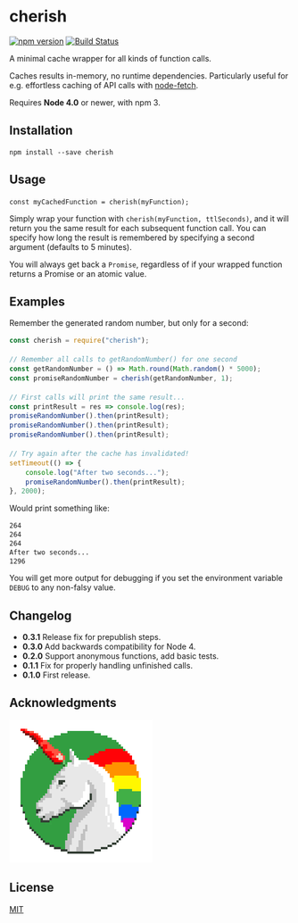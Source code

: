 # cherish

[![npm version](https://badge.fury.io/js/cherish.svg)](http://badge.fury.io/js/cherish) [![Build Status](https://travis-ci.org/mieky/cherish.svg?branch=master)](https://travis-ci.org/mieky/cherish)

A minimal cache wrapper for all kinds of function calls.

Caches results in-memory, no runtime dependencies. Particularly useful for e.g. effortless caching of API calls with [node-fetch](https://github.com/bitinn/node-fetch).

Requires **Node 4.0** or newer, with npm 3.

## Installation

```
npm install --save cherish
```

## Usage

`const myCachedFunction = cherish(myFunction);`

Simply wrap your function with `cherish(myFunction, ttlSeconds)`, and it will return you the same result for each subsequent function call. You can specify how long the result is remembered by specifying a second argument (defaults to 5 minutes).

You will always get back a `Promise`, regardless of if your wrapped function returns a Promise or an atomic value.

## Examples

Remember the generated random number, but only for a second:
```js
const cherish = require("cherish");

// Remember all calls to getRandomNumber() for one second
const getRandomNumber = () => Math.round(Math.random() * 5000);
const promiseRandomNumber = cherish(getRandomNumber, 1);

// First calls will print the same result...
const printResult = res => console.log(res);
promiseRandomNumber().then(printResult);
promiseRandomNumber().then(printResult);
promiseRandomNumber().then(printResult);

// Try again after the cache has invalidated!
setTimeout(() => {
    console.log("After two seconds...");
    promiseRandomNumber().then(printResult);
}, 2000);
```

Would print something like:

```
264
264
264
After two seconds...
1296
```

You will get more output for debugging if you set the environment variable `DEBUG` to any non-falsy value.

## Changelog

- **0.3.1** Release fix for prepublish steps.
- **0.3.0** Add backwards compatibility for Node 4.
- **0.2.0** Support anonymous functions, add basic tests.
- **0.1.1** Fix for properly handling unfinished calls.
- **0.1.0** First release.

## Acknowledgments

[![chilicorn](chilicorn.png)](http://futurice.com/blog/sponsoring-free-time-open-source-activities)

## License

[MIT](https://github.com/mieky/cherish/blob/master/LICENSE)
